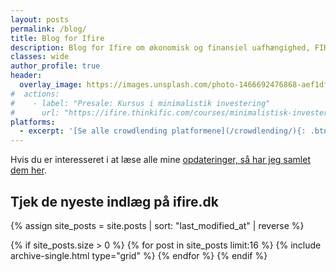 ```yaml
---
layout: posts
permalink: /blog/
title: Blog for Ifire
description: Blog for Ifire om økonomisk og finansiel uafhængighed, FIRE og frihed igennem investering med tanker om bæredygtighed.
classes: wide
author_profile: true
header:
  overlay_image: https://images.unsplash.com/photo-1466692476868-aef1dfb1e735?ixlib=rb-1.2.1&ixid=eyJhcHBfaWQiOjEyMDd9&auto=format&fit=crop&w=1500&q=80
#  actions:
#    - label: "Presale: Kursus i minimalistik investering"
#      url: "https://ifire.thinkific.com/courses/minimalistisk-investering"
platforms:
  - excerpt: '[Se alle crowdlending platformene](/crowdlending/){: .btn .btn--large .btn--success }'
---
```


Hvis du er interesseret i at læse alle mine [opdateringer, så har jeg samlet dem her](/opdateringer/).

<h2>Tjek de nyeste indlæg på ifire.dk</h2>

<div class="feature__wrapper">

{% assign site_posts = site.posts | sort: "last_modified_at" | reverse %}

{% if site_posts.size > 0 %}
  {% for post in site_posts limit:16 %}
    {% include archive-single.html type="grid" %}
  {% endfor %}
{% endif %}

</div>
